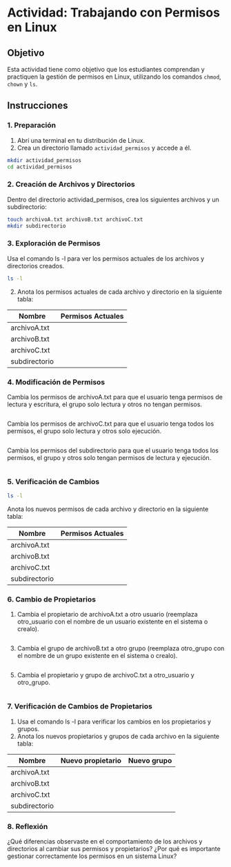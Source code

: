 # Actividad: Trabajando con Permisos en Linux

## Objetivo

Esta actividad tiene como objetivo que los estudiantes comprendan y practiquen la gestión de permisos en Linux, utilizando los comandos `chmod`, `chown` y `ls`.

## Instrucciones

### 1. Preparación

1. Abrí una terminal en tu distribución de Linux.
2. Crea un directorio llamado `actividad_permisos` y accede a él.

```sh
mkdir actividad_permisos
cd actividad_permisos
```
### 2. Creación de Archivos y Directorios
Dentro del directorio actividad_permisos, crea los siguientes archivos y un subdirectorio:
```sh
touch archivoA.txt archivoB.txt archivoC.txt
mkdir subdirectorio
```
### 3. Exploración de Permisos
Usa el comando ls -l para ver los permisos actuales de los archivos y directorios creados.
```sh
ls -l
```
2. Anota los permisos actuales de cada archivo y directorio en la siguiente tabla:

| **Nombre**      | **Permisos Actuales** |
|-----------------|-----------------|
| archivoA.txt	  |                 |
| archivoB.txt    |                 |
| archivoC.txt    |                 |
| subdirectorio   |                 |

### 4. Modificación de Permisos
Cambia los permisos de archivoA.txt para que el usuario tenga permisos de lectura y escritura, el grupo solo lectura y otros no tengan permisos.
```sh

```
Cambia los permisos de archivoC.txt para que el usuario tenga todos los permisos, el grupo solo lectura y otros solo ejecución.
```sh

```
Cambia los permisos del subdirectorio para que el usuario tenga todos los permisos, el grupo y otros solo tengan permisos de lectura y ejecución.
```sh

```
### 5. Verificación de Cambios
```sh
ls -l
```
Anota los nuevos permisos de cada archivo y directorio en la siguiente tabla:

| **Nombre**      | **Permisos Actuales** |
|-----------------|-----------------|
| archivoA.txt	  |                 |
| archivoB.txt    |                 |
| archivoC.txt    |                 |
| subdirectorio   |                 |

### 6. Cambio de Propietarios
1. Cambia el propietario de archivoA.txt a otro usuario (reemplaza otro_usuario con el nombre de un usuario existente en el sistema o crealo).
```sh

```
3. Cambia el grupo de archivoB.txt a otro grupo (reemplaza otro_grupo con el nombre de un grupo existente en el sistema o crealo).
```sh

```
5. Cambia el propietario y grupo de archivoC.txt a otro_usuario y otro_grupo.
```sh

```
### 7. Verificación de Cambios de Propietarios
1. Usa el comando ls -l para verificar los cambios en los propietarios y grupos.
2. Anota los nuevos propietarios y grupos de cada archivo en la siguiente tabla:

| **Nombre**      | **Nuevo propietario** | **Nuevo grupo**|
|-----------------|-----------------|-----------------------|
| archivoA.txt	  |                 |                       |
| archivoB.txt    |                 |                       |
| archivoC.txt    |                 |                       |
| subdirectorio   |                 |                       |

### 8. Reflexión
¿Qué diferencias observaste en el comportamiento de los archivos y directorios al cambiar sus permisos y propietarios?
¿Por qué es importante gestionar correctamente los permisos en un sistema Linux?
